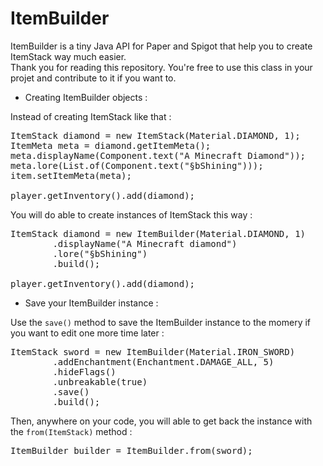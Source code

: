 # ItemBuilder

ItemBuilder is a tiny Java API for Paper and Spigot that help you to create ItemStack way much easier.  
Thank you for reading this repository. You're free to use this class in your projet and contribute to it if you want to.
  
- Creating ItemBuilder objects :  
  
Instead of creating ItemStack like that :  
  
<pre>
ItemStack diamond = new ItemStack(Material.DIAMOND, 1);
ItemMeta meta = diamond.getItemMeta();
meta.displayName(Component.text("A Minecraft Diamond"));
meta.lore(List.of(Component.text("§bShining")));
item.setItemMeta(meta);

player.getInventory().add(diamond);
</pre>
  
You will do able to create instances of ItemStack this way :  
  
<pre>
ItemStack diamond = new ItemBuilder(Material.DIAMOND, 1)
        .displayName("A Minecraft diamond")
        .lore("§bShining")
        .build();
        
player.getInventory().add(diamond);
</pre>
    
- Save your ItemBuilder instance :  
  
Use the `save()` method to save the ItemBuilder instance to the momery if you want to edit one more time later :
<pre>
ItemStack sword = new ItemBuilder(Material.IRON_SWORD)
        .addEnchantment(Enchantment.DAMAGE_ALL, 5)
        .hideFlags()
        .unbreakable(true)
        .save()
        .build();
</pre>
  
Then, anywhere on your code, you will able to get back the instance with the `from(ItemStack)` method :  
  
<pre>
ItemBuilder builder = ItemBuilder.from(sword);
</pre>
